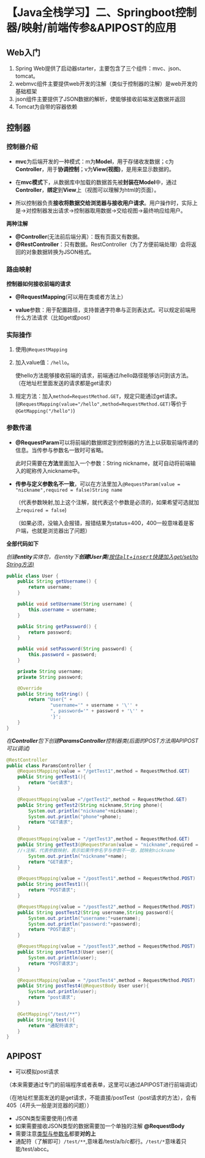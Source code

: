 # 【Java全栈学习】二、Springboot控制器/映射/前端传参&APIPOST的应用


## Web入门
1. Spring Web提供了启动器starter，主要包含了三个组件：mvc、json、tomcat。
2. webmvc组件主要提供web开发的注解（类似于控制器的注解）是web开发的基础框架
3. json组件主要提供了JSON数据的解析，使能够接收前端发送数据并返回
4. Tomcat为自带的容器依赖
## 控制器
### 控制器介绍
- **mvc**为后端开发的一种模式：m为**Model**，用于存储收发数据；c为**Controller**，用于**协调控制**；v为**View(视图)**，是用来显示数据的。

- 在**mvc模式**下，从数据库中加载的数据首先被**封装在Model**中，通过**Controller**，**绑定**到**View**上（视图可以理解为html的页面）。

- 所以控制器负责**接收将数据交给浏览器与接收用户请求**。用户操作时，实际上是→对控制器发出请求→控制器取用数据→交给视图→最终响应给用户。

 **两种注解**

  - **@Controller**(无法前后端分离）：既有页面又有数据。
  - **@RestController**：只有数据。RestController（为了方便前端处理）会将返回的对象数据转换为JSON格式。

### 路由映射

 **控制器如何接收前端的请求**

- **@RequestMapping**(可以用在类或者方法上）

- **value**参数：用于配置路径，支持普通字符串与正则表达式。可以规定前端用什么方法请求（比如get或post）

### 实际操作

1. 使用```@RequestMapping```

2. 加入value值：```/hello```。

   使hello方法能够接收前端的请求，前端通过/hello路径能够访问到该方法。（在地址栏里面发送的请求都是get请求）

3. 规定方法：加入```method=RequestMethod.GET```，规定只能通过get请求。(```@RequestMapping(value="/hello",method=RequestMethod.GET)```等价于```@GetMapping("/hello")```)
### 参数传递

- **@RequestParam**可以将前端的数据绑定到控制器的方法上以获取前端传递的信息。当传参与参数名一致时可省略。

  此时只需要在**方法**里面加入一个参数：String nickname，就可自动将前端输入的昵称传入nickname中。

- **传参与定义参数名不一致**，可以在方法里加入```@RequestParam(value = "nickname",required = false)String name```

  （代表参数映射,加上这个注解，就代表这个参数是必须的，如果希望可选就加上```required = false```)

  （如果必须，没输入会报错，报错结果为status=400，400一般意味着是客户端，也就是浏览器出了问题）
  

**全部代码如下**

*创建**entity**实体包，在entity下**创建User类**<u>(按住<kbd>alt</kbd>+<kbd>insert</kbd>快捷加入get/set/to String方法)</u>*

```java
public class User {
    public String getUsername() {
        return username;
    }

    public void setUsername(String username) {
        this.username = username;
    }

    public String getPassword() {
        return password;
    }

    public void setPassword(String password) {
        this.password = password;
    }

    private String username;
    private String password;

    @Override
    public String toString() {
        return "User{" +
                "username='" + username + '\'' +
                ", password='" + password + '\'' +
                '}';
    }
}
```
*在**Controller**包下创建**ParamsController**控制器类(后面的POST方法用APIPOST可以调试)*

```java
@RestController
public class ParamsController {
    @RequestMapping(value = "/getTest1",method = RequestMethod.GET)
    public String getTest1(){
        return "Get请求";
    }

    @RequestMapping(value ="/getTest2",method = RequestMethod.GET)
    public String getTest2(String nickname,String phone){
        System.out.println("nickname"+nickname);
        System.out.println("phone"+phone);
        return "GET请求";
    }

    @RequestMapping(value = "/getTest3",method = RequestMethod.GET)
    public String getTest3(@RequestParam(value = "nickname",required = false)String name){
    //↑注解，代表参数映射，表示如果传参名字与参数不一致，就映射nickname
        System.out.println("nickname"+name);
        return "GET请求";
    }

    @RequestMapping(value = "/postTest1",method = RequestMethod.POST)
    public String postTest1(){
        return "POST请求";
    }

    @RequestMapping(value = "/postTest2",method = RequestMethod.POST)
    public String postTest2(String username,String password){
        System.out.println("username:"+username);
        System.out.println("password:"+password);
        return "POST请求";
    }

    @RequestMapping(value = "/postTest3",method = RequestMethod.POST)
    public String postTest3(User user){
        System.out.println(user);
        return "POST请求3";
    }

    @RequestMapping(value = "/postTest4",method = RequestMethod.POST)
    public String postTest4(@RequestBody User user){
        System.out.println(user);
        return "post请求";
    }

    @GetMapping("/test/**")
    public String test(){
        return "通配符请求";
    }
}
```
## APIPOST

- 可以模拟post请求

（本来需要通过专门的前端程序或者表单，这里可以通过APIPOST进行前端调试）

（在地址栏里面发送的是get请求，不能直接/postTest（post请求的方法），会有405（4开头一般是浏览器的问题））

- JSON类型需要使用{}传递
- 如果需要接收JSON类型的数据需要加一个单独的注解 **@RequestBody** 
- 需要注意<u>类型与参数名</u>都要**对的上**
- 通配符（了解即可）```/test/**```,意味着/test/a/b/c都行。```/test/*```意味着只能/test/abcc。


